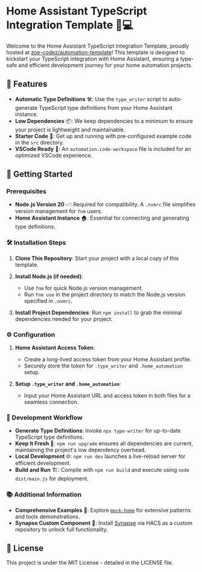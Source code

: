 # Home Assistant TypeScript Integration Template 🏡💻

Welcome to the Home Assistant TypeScript Integration Template, proudly hosted at [zoe-codez/automation-template](https://github.com/zoe-codez/automation-template)! This template is designed to kickstart your TypeScript integration with Home Assistant, ensuring a type-safe and efficient development journey for your home automation projects.

## 🌟 Features

- **Automatic Type Definitions** 🛠️: Use the `type_writer` script to auto-generate TypeScript type definitions from your Home Assistant instance.
- **Low Dependencies** 📦: We keep dependencies to a minimum to ensure your project is lightweight and maintainable.
- **Starter Code** 🚀: Get up and running with pre-configured example code in the `src` directory.
- **VSCode Ready** 🧰: An `automation.code-workspace` file is included for an optimized VSCode experience.

## 🚀 Getting Started

### Prerequisites

- **Node.js Version 20** ✅: Required for compatibility. A `.nvmrc` file simplifies version management for `fnm` users.
- **Home Assistant Instance** 🏠: Essential for connecting and generating type definitions.

### 🛠️ Installation Steps

1. **Clone This Repository**: Start your project with a local copy of this template.

2. **Install Node.js (if needed)**:
   - Use `fnm` for quick Node.js version management.
   - Run `fnm use` in the project directory to match the Node.js version specified in `.nvmrc`.

3. **Install Project Dependencies**: Run `npm install` to grab the minimal dependencies needed for your project.

### ⚙️ Configuration

1. **Home Assistant Access Token**:
   - Create a long-lived access token from your Home Assistant profile.
   - Securely store the token for `.type_writer` and `.home_automation` setup.

2. **Setup `.type_writer` and `.home_automation`**:
   - Input your Home Assistant URL and access token in both files for a seamless connection.

### 🎯 Development Workflow

- **Generate Type Definitions**: Invoke `npx type-writer` for up-to-date TypeScript type definitions.
- **Keep It Fresh** 🍃: `npm run upgrade` ensures all dependencies are current, maintaining the project's low dependency overhead.
- **Local Development** 🌐: `npm run dev` launches a live-reload server for efficient development.
- **Build and Run** 🏗️: Compile with `npm run build` and execute using `node dist/main.js` for deployment.

### 📚 Additional Information

- **Comprehensive Examples** 📖: Explore [`mock-home`](https://github.com/zoe-codez/mock-home) for extensive patterns and tools demonstrations.
- **Synapse Custom Component** 🔌: Install [Synapse](https://github.com/zoe-codez/synapse) via HACS as a custom repository to unlock full functionality.

## 📄 License

This project is under the MIT License - detailed in the LICENSE file.
